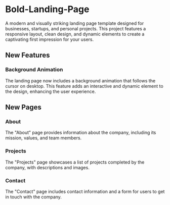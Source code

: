 # Bold-Landing-Page
A modern and visually striking landing page template designed for businesses, startups, and personal projects. This project features a responsive layout, clean design, and dynamic elements to create a captivating first impression for your users.

## New Features

### Background Animation
The landing page now includes a background animation that follows the cursor on desktop. This feature adds an interactive and dynamic element to the design, enhancing the user experience.

## New Pages

### About
The "About" page provides information about the company, including its mission, values, and team members.

### Projects
The "Projects" page showcases a list of projects completed by the company, with descriptions and images.

### Contact
The "Contact" page includes contact information and a form for users to get in touch with the company.
